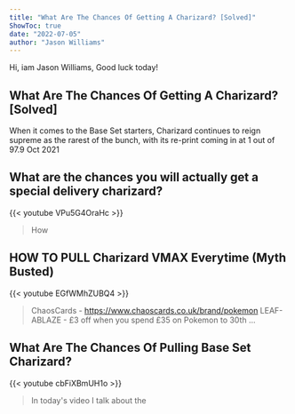 ```yaml
---
title: "What Are The Chances Of Getting A Charizard? [Solved]"
ShowToc: true 
date: "2022-07-05"
author: "Jason Williams" 
---
```


Hi, iam Jason Williams, Good luck today!
## What Are The Chances Of Getting A Charizard? [Solved]
When it comes to the Base Set starters, Charizard continues to reign supreme as the rarest of the bunch, with its re-print coming in at 1 out of 97.9 Oct 2021

## What are the chances you will actually get a special delivery charizard?
{{< youtube VPu5G4OraHc >}}
>How 

## HOW TO PULL Charizard VMAX Everytime (Myth Busted)
{{< youtube EGfWMhZUBQ4 >}}
>ChaosCards - https://www.chaoscards.co.uk/brand/pokemon LEAF-ABLAZE - £3 off when you spend £35 on Pokemon to 30th ...

## What Are The Chances Of Pulling Base Set Charizard?
{{< youtube cbFiXBmUH1o >}}
>In today's video I talk about the 

